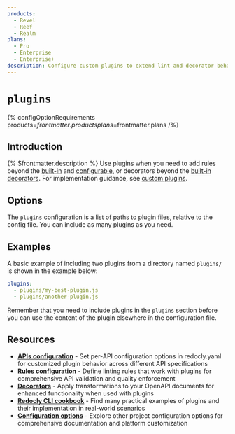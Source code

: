 ```yaml
---
products:
  - Revel
  - Reef
  - Realm
plans:
  - Pro
  - Enterprise
  - Enterprise+
description: Configure custom plugins to extend lint and decorator behavior.
---
```

# `plugins`

{% configOptionRequirements products=$frontmatter.products plans=$frontmatter.plans /%}

## Introduction

{% $frontmatter.description %}
Use plugins when you need to add rules beyond the [built-in](https://redocly.com/docs/cli/rules/built-in-rules) and [configurable](https://redocly.com/docs/cli/rules/configurable-rules), or decorators beyond the [built-in decorators](https://redocly.com/docs/cli/decorators).
For implementation guidance, see [custom plugins](https://redocly.com/docs/cli/custom-plugins).

## Options

The `plugins` configuration is a list of paths to plugin files, relative to the config file.
You can include as many plugins as you need.

## Examples

A basic example of including two plugins from a directory named `plugins/` is shown in the example below:

```yaml
plugins:
  - plugins/my-best-plugin.js
  - plugins/another-plugin.js
```

Remember that you need to include plugins in the `plugins` section before you can use the content of the plugin elsewhere in the configuration file.

## Resources

- **[APIs configuration](./apis.md)** - Set per-API configuration options in redocly.yaml for customized plugin behavior across different API specifications
- **[Rules configuration](./rules.md)** - Define linting rules that work with plugins for comprehensive API validation and quality enforcement
- **[Decorators](./openapi/decorators.md)** - Apply transformations to your OpenAPI documents for enhanced functionality when used with plugins
- **[Redocly CLI cookbook](https://redocly.com/blog/redocly-cli-cookbook/)** - Find many practical examples of plugins and their implementation in real-world scenarios
- **[Configuration options](./index.md)** - Explore other project configuration options for comprehensive documentation and platform customization
